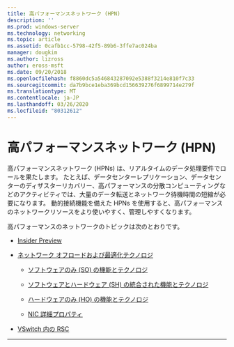 ```yaml
---
title: 高パフォーマンスネットワーク (HPN)
description: ''
ms.prod: windows-server
ms.technology: networking
ms.topic: article
ms.assetid: 0cafb1cc-5798-42f5-89b6-3ffe7ac024ba
manager: dougkim
ms.author: lizross
author: eross-msft
ms.date: 09/20/2018
ms.openlocfilehash: f8860dc5a546843287092e5388f3214e810f7c33
ms.sourcegitcommit: da7b9bce1eba369bcd156639276f6899714e279f
ms.translationtype: MT
ms.contentlocale: ja-JP
ms.lasthandoff: 03/26/2020
ms.locfileid: "80312612"
---
```

# <a name="high-performance-networking-hpn"></a>高パフォーマンスネットワーク (HPN)

高パフォーマンスネットワーク (HPNs) は、リアルタイムのデータ処理要件でロールを果たします。 たとえば、データセンターレプリケーション、データセンターのディザスターリカバリー、高パフォーマンスの分散コンピューティングなどのアクティビティでは、大量のデータ転送とネットワーク待機時間の短縮が必要になります。 動的接続機能を備えた HPNs を使用すると、高パフォーマンスのネットワークリソースをより使いやすく、管理しやすくなります。 


高パフォーマンスのネットワークのトピックは次のとおりです。

- [Insider Preview](hpn-insider-preview.md)

- [ネットワーク オフロードおよび最適化テクノロジ](network-offload-and-optimization.md)

  - [ソフトウェアのみ (SO) の機能とテクノロジ](hpn-software-only-features.md)

  - [ソフトウェアとハードウェア (SH) の統合された機能とテクノロジ](hpn-software-hardware-features.md)

  - [ハードウェアのみ (HO) の機能とテクノロジ](hpn-hardware-only-features.md)

  - [NIC 詳細プロパティ](hpn-nic-advanced-properties.md)

- [VSwitch 内の RSC](rsc-in-the-vswitch.md)

---